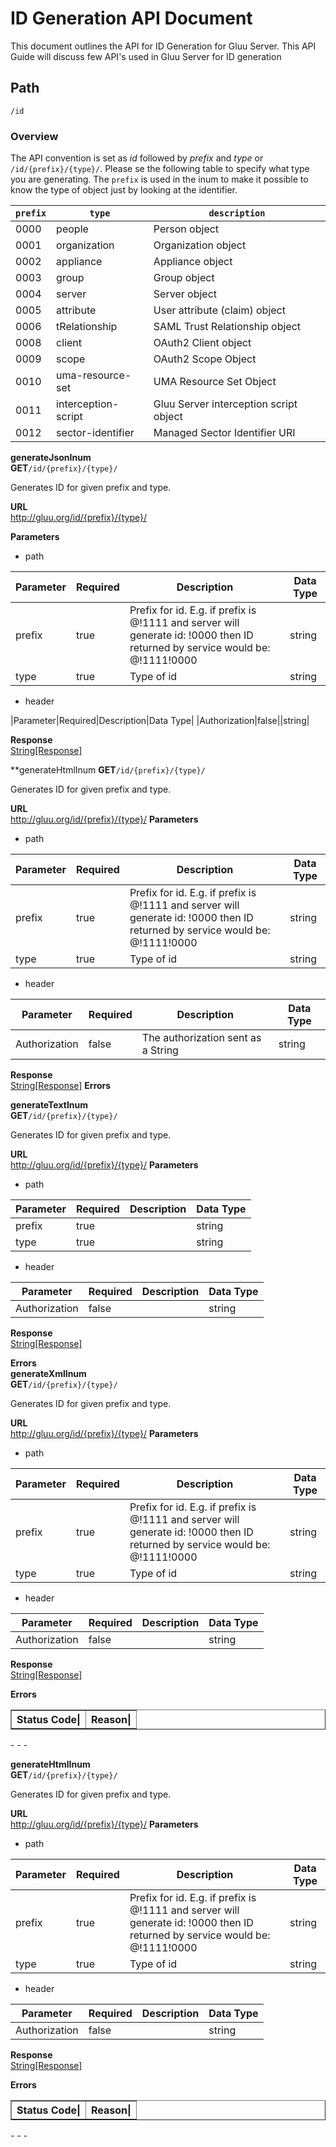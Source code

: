 # ID Generation API Document
This document outlines the API for ID Generation for Gluu Server. 
This API Guide will discuss few API's used in Gluu Server for ID generation

## Path
`/id`
### Overview

The API convention is set as _id_ followed by _prefix_ and _type_ or `/id/{prefix}/{type}/`.
Please se the following table to specify what type you are generating. The `prefix` is used in the 
inum to make it possible to know the type of object just by looking at the identifier.

| `prefix` | `type`               | `description`                          |
| -------- | -------------------- | -------------------------------------- |
| 0000     | people               | Person object                          |
| 0001     | organization         | Organization object                    |
| 0002     | appliance            | Appliance object                       |
| 0003     | group                | Group object                           |
| 0004     | server               | Server object                          |
| 0005     | attribute            | User attribute (claim) object          |
| 0006     | tRelationship        | SAML Trust Relationship object         |
| 0008     | client               | OAuth2 Client object                   |
| 0009     | scope                | OAuth2 Scope Object                    |
| 0010     | uma-resource-set     | UMA Resource Set Object                |
| 0011     | interception-script  | Gluu Server interception script object |
| 0012     | sector-identifier    | Managed Sector Identifier URI          |

**generateJsonInum**<br/>
**GET**`/id/{prefix}/{type}/`

Generates ID for given prefix and type.

**URL**<br/>
    http://gluu.org/id/{prefix}/{type}/

**Parameters**<br/>
- path

|Parameter|Required|Description|Data Type|
|---------|--------|-----------|---------|
|prefix|true|Prefix for id. E.g. if prefix is @!1111 and server will generate id: !0000 then ID returned by service would be: @!1111!0000|string|
|type|true|Type of id|string|

- header

|Parameter|Required|Description|Data Type|
|Authorization|false||string|

**Response**<br/>
[String[Response]](#String[Response])

**generateHtmlInum
**GET**`/id/{prefix}/{type}/`

Generates ID for given prefix and type.

**URL**<br/>
    http://gluu.org/id/{prefix}/{type}/
**Parameters**<br/>
- path

|Parameter|Required|Description|Data Type|
|---------|--------|-----------|---------|
|prefix|true|Prefix for id. E.g. if prefix is @!1111 and server will generate id: !0000 then ID returned by service would be: @!1111!0000|string|
|type|true|Type of id|string|
- header

|Parameter|Required|Description|Data Type|
|---------|--------|-----------|---------|
|Authorization|false|The authorization sent as a String|string|

**Response**<br/>
[String[Response]](#String[Response])
**Errors**<br/>

**generateTextInum**<br/>
**GET**`/id/{prefix}/{type}/`

Generates ID for given prefix and type.

**URL**<br/>
    http://gluu.org/id/{prefix}/{type}/
**Parameters**<br/>
- path

|Parameter|Required|Description|Data Type|
|---------|--------|-----------|---------|
|prefix|true||string|
|type|true||string|

- header

|Parameter|Required|Description|Data Type|
|---------|--------|-----------|---------|
|Authorization|false||string|

**Response**<br/>
[String[Response]](#String[Response])


**Errors**<br/>
**generateXmlInum**<br/>
**GET**`/id/{prefix}/{type}/`

Generates ID for given prefix and type.

**URL**<br/>
    http://gluu.org/id/{prefix}/{type}/
**Parameters**<br/>
- path

|Parameter|Required|Description|Data Type|
|---------|--------|-----------|---------|
|prefix|true|Prefix for id. E.g. if prefix is @!1111 and server will generate id: !0000 then ID returned by service would be: @!1111!0000|string|
|type|true|Type of id|string|
- header

|Parameter|Required|Description|Data Type|
|---------|--------|-----------|---------|
|Authorization|false||string|

**Response**<br/>
[String[Response]](#String[Response])


**Errors**<br/>
<table border="1">
    <tr>
        <th>Status Code|<th>Reason|
    </tr>
</table>
- - -

**generateHtmlInum**<br/>
**GET**`/id/{prefix}/{type}/`

Generates ID for given prefix and type.

**URL**<br/>
    http://gluu.org/id/{prefix}/{type}/
**Parameters**<br/>
- path

|Parameter|Required|Description|Data Type|
|---------|--------|-----------|---------|
|prefix|true|Prefix for id. E.g. if prefix is @!1111 and server will generate id: !0000 then ID returned by service would be: @!1111!0000|string|
|type|true|Type of id|string|
- header

|Parameter|Required|Description|Data Type|
|---------|--------|-----------|---------|
|Authorization|false||string|

**Response**<br/>
[String[Response]](#String[Response])


**Errors**<br/>
<table border="1">
    <tr>
        <th>Status Code|<th>Reason|
    </tr>
</table>
- - -